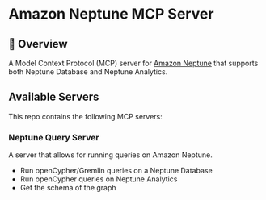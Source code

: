 # Amazon Neptune MCP Server

## 🌟 Overview

A Model Context Protocol (MCP) server for [Amazon Neptune](https://aws.amazon.com/neptune/) that supports both Neptune Database and Neptune Analytics.

## Available Servers

This repo contains the following MCP servers:

### Neptune Query Server

A server that allows for running queries on Amazon Neptune.

- Run openCypher/Gremlin queries on a Neptune Database
- Run openCypher queries on Neptune Analytics
- Get the schema of the graph